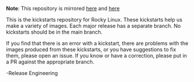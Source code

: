 **Note**: This repository is mirrored [here](https://git.resf.org/sig_core/kickstarts)
and [here](https://git.rockylinux.org/rocky/kickstarts)

This is the kickstarts repository for Rocky Linux. These kickstarts help us
make a variety of images. Each major release has a separate branch. No
kickstarts should be in the main branch.

If you find that there is an error with a kickstart, there are problems with
the images produced from these kickstarts, or you have suggestions to fix
them, please open an issue. If you know or have a correction, please put in
a PR against the appropriate branch.

-Release Engineering

